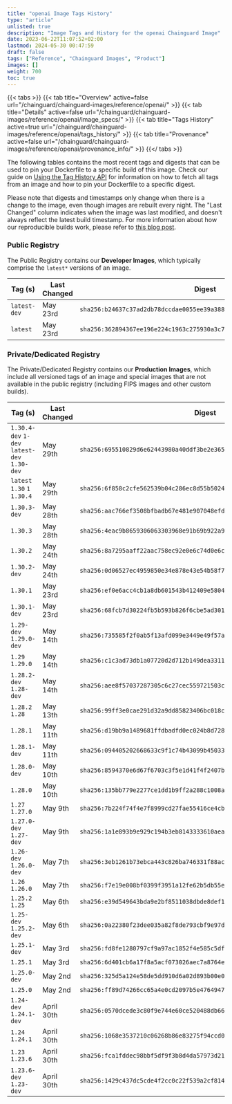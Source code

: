 ```yaml
---
title: "openai Image Tags History"
type: "article"
unlisted: true
description: "Image Tags and History for the openai Chainguard Image"
date: 2023-06-22T11:07:52+02:00
lastmod: 2024-05-30 00:47:59
draft: false
tags: ["Reference", "Chainguard Images", "Product"]
images: []
weight: 700
toc: true
---
```


{{< tabs >}}
{{< tab title="Overview" active=false url="/chainguard/chainguard-images/reference/openai/" >}}
{{< tab title="Details" active=false url="/chainguard/chainguard-images/reference/openai/image_specs/" >}}
{{< tab title="Tags History" active=true url="/chainguard/chainguard-images/reference/openai/tags_history/" >}}
{{< tab title="Provenance" active=false url="/chainguard/chainguard-images/reference/openai/provenance_info/" >}}
{{</ tabs >}}

The following tables contains the most recent tags and digests that can be used to pin your Dockerfile to a specific build of this image. Check our guide on [Using the Tag History API](/chainguard/chainguard-images/using-the-tag-history-api/) for information on how to fetch all tags from an image and how to pin your Dockerfile to a specific digest.

Please note that digests and timestamps only change when there is a change to the image, even though images are rebuilt every night. The "Last Changed" column indicates when the image was last modified, and doesn't always reflect the latest build timestamp. For more information about how our reproducible builds work, please refer to [this blog post](https://www.chainguard.dev/unchained/reproducing-chainguards-reproducible-image-builds).

### Public Registry
The Public Registry contains our **Developer Images**, which typically comprise the `latest*` versions of an image.

| Tag (s)       | Last Changed | Digest                                                                    |
|---------------|--------------|---------------------------------------------------------------------------|
|  `latest-dev` | May 23rd     | `sha256:b24637c37ad2db78dccdae0055ee39a388450ccd16d0a49e44cfc0338f1a0e2b` |
|  `latest`     | May 23rd     | `sha256:362894367ee196e224c1963c275930a3c7a2a980bb95acff2a771391da823358` |


### Private/Dedicated Registry
The Private/Dedicated Registry contains our **Production Images**, which include all versioned tags of an image and special images that are not available in the public registry (including FIPS images and other custom builds).

| Tag (s)                                       | Last Changed | Digest                                                                    |
|-----------------------------------------------|--------------|---------------------------------------------------------------------------|
|  `1.30.4-dev` `1-dev` `latest-dev` `1.30-dev` | May 29th     | `sha256:695510829d6e62443980a40ddf3be2e3655c80d7114863c20a4f72fc0aa49553` |
|  `latest` `1.30` `1` `1.30.4`                 | May 29th     | `sha256:6f858c2cfe562539b04c286ec8d55b50246e5b25100be37032c90f28656a7164` |
|  `1.30.3-dev`                                 | May 28th     | `sha256:aac766ef3508bfbadb67e481e907048efdd703b7646ce7ba53f7e92b4bd2a991` |
|  `1.30.3`                                     | May 28th     | `sha256:4eac9b8659306063303968e91b69b922a935aa3d75f524abb541c7543c5cce3f` |
|  `1.30.2`                                     | May 24th     | `sha256:8a7295aaff22aac758ec92e0e6c74d0e6cf459316cb204a180b8ad362a955caf` |
|  `1.30.2-dev`                                 | May 24th     | `sha256:0d06527ec4959850e34e878e43e54b58f71bd38ed797bef540287c9174b36b9e` |
|  `1.30.1`                                     | May 23rd     | `sha256:ef0e6acc4cb1a8db601543b412409e5804deb6965b3d803f1736376d08637099` |
|  `1.30.1-dev`                                 | May 23rd     | `sha256:68fcb7d30224fb5b593b826f6cbe5ad30101dd90ad5b86916b865cb974840ebd` |
|  `1.29-dev` `1.29.0-dev`                      | May 14th     | `sha256:735585f2f0ab5f13afd099e3449e49f57a6ea4007b130855d19ca8ea65a72ff2` |
|  `1.29` `1.29.0`                              | May 14th     | `sha256:c1c3ad73db1a07720d2d712b149dea3311f7a1c6e5f137b719ceafe04ffe5393` |
|  `1.28.2-dev` `1.28-dev`                      | May 14th     | `sha256:aee8f57037287305c6c27cec559721503c4cda190b57ea013d9d272a697316d9` |
|  `1.28.2` `1.28`                              | May 13th     | `sha256:99ff3e0cae291d32a9dd85823406bc018cb73d2aa6a1e368a7aec480a57b67cb` |
|  `1.28.1`                                     | May 11th     | `sha256:d19bb9a1489681ffdbadfd0ec024b8d72800b28199571e0ae25f96ef58e9102c` |
|  `1.28.1-dev`                                 | May 11th     | `sha256:094405202668633c9f1c74b43099b45033f745edee91e366b647f413a3d09f36` |
|  `1.28.0-dev`                                 | May 10th     | `sha256:8594370e6d67f6703c3f5e1d41f4f2407ba7ba87d5bb0e7d9223c8a36c7cad2a` |
|  `1.28.0`                                     | May 10th     | `sha256:135bb779e2277ce1dd1b9ff2a288c1008a15ccf5a1393b3cc9e45da8f460d1cf` |
|  `1.27` `1.27.0`                              | May 9th      | `sha256:7b224f74f4e7f8999cd27fae55416ce4cb19dc34e2524a535a7f160832c08af7` |
|  `1.27.0-dev` `1.27-dev`                      | May 9th      | `sha256:1a1e893b9e929c194b3eb8143333610aea75edfd00fb47b46a9e1a92ff053d6a` |
|  `1.26-dev` `1.26.0-dev`                      | May 7th      | `sha256:3eb1261b73ebca443c826ba746331f88ac7001196ee254e09d97e77dbdb26ee1` |
|  `1.26` `1.26.0`                              | May 7th      | `sha256:f7e19e008bf0399f3951a12fe62b5db55ef3922eda3f986a58fd069ae815b0c5` |
|  `1.25.2` `1.25`                              | May 6th      | `sha256:e39d549643bda9e2bf8511038dbde8def15af1bffae27ac0629738c44e2e16ad` |
|  `1.25-dev` `1.25.2-dev`                      | May 6th      | `sha256:0a22380f23dee035a82f8de793cbf9e97d19ebd5ec433a04fb299b2909c9edb6` |
|  `1.25.1-dev`                                 | May 3rd      | `sha256:fd8fe1280797cf9a97ac1852f4e585c5df6eed959b14a263541645e7f5703b79` |
|  `1.25.1`                                     | May 3rd      | `sha256:6d401cb6a17f8a5acf073026aec7a8764e6706f689085b8dba64f1978ec7dc68` |
|  `1.25.0-dev`                                 | May 2nd      | `sha256:325d5a124e58de5dd910d6a02d893b00e05923555f87a1d4087538d251287c7c` |
|  `1.25.0`                                     | May 2nd      | `sha256:ff89d74266cc65a4e0cd2097b5e47649477507f0203436e00c53c0af8afdaf18` |
|  `1.24-dev` `1.24.1-dev`                      | April 30th   | `sha256:0570dcede3c80f9e744e60ce520488db663c94616629761b48f6dae2f2a05dc2` |
|  `1.24` `1.24.1`                              | April 30th   | `sha256:1068e3537210c06268b86e83275f94ccd03364268b8f21bcbc726db07fe8f897` |
|  `1.23` `1.23.6`                              | April 30th   | `sha256:fca1fddec98bbf5df9f3b8d4da57973d21f6ec5b6b1b2f21e595983b82b68603` |
|  `1.23.6-dev` `1.23-dev`                      | April 30th   | `sha256:1429c437dc5cde4f2cc0c22f539a2cf81497f86643ee766319caa01328914a33` |

